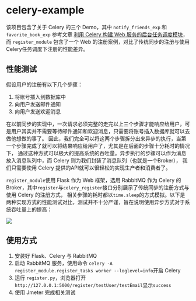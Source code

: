 # celery-example

该项目包含了关于 Celery 的三个 Demo，其中 `notify_friends_exp` 和 `favorite_book_exp` 参考文章 [利用 Celery 构建 Web 服务的后台任务调度模块](https://www.ibm.com/developerworks/cn/opensource/os-cn-celery-web-service/index.html)，
而 `register_module` 包含了一个 Web 的注册案例，对比了传统同步的注册与使用Celery任务调度下注册的性能差异。

## 性能测试

假设用户的注册有以下几个步骤：
1. 将账号插入到数据库中
2. 向用户发送邮件通知
3. 向用户发送欢迎消息

在以前同步的实现中，一次请求必须完整的走完以上三个步骤才能响应给用户，可是用户其实并不需要等待邮件通知和欢迎消息，只需要将账号插入数据库就可以去做他想做的事了。
因此，我们完全可以将这两个步骤拆分出来异步的执行，当第一个步骤完成了就可以将结果响应给用户了，尤其是在后面的步骤十分耗时的情况下，
通过这种方式可以极大的提高系统的吞吐量。异步执行的步骤可以作为消息放入消息队列中，而 Celery 则为我们封装了消息队列（也就是一个Broker），
我们只需要使用 Celery 提供的API就可以很轻松的实现生产者和消费者了。

`register_module`使用 Flask 作为 Web 框架，选用 RabbitMQ 作为 Celery 的 Broker，其中`register`与`celery_register`接口分别展示了传统同步的注册方式与使用 Celery 的注册方式，
相关步骤的耗时都以`time.sleep`的方式模拟。以下是两种实现方式的性能测试对比，测试并不十分严谨，旨在说明使用异步方式对于系统吞吐量上的提高：

![](http://blog.default.nanwulife.com/%E6%9C%AA%E5%91%BD%E5%90%8D.png)

## 使用方式

1. 安装好 Flask、Celery 与 RabbitMQ
2. 启动 RabbitMQ 服务，使用命令 `celery -A register_module.register_tasks worker --loglevel=info`开启 Celery
3. 运行 `register.py`，浏览器打开`http://127.0.0.1:5000/register/testUser/testEmail`显示`success`
4. 使用 Jmeter 完成相关测试

